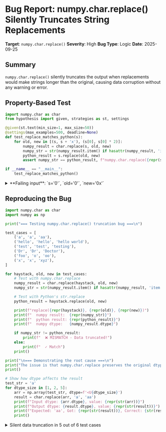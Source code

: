 # Bug Report: numpy.char.replace() Silently Truncates String Replacements

**Target**: `numpy.char.replace()`
**Severity**: High
**Bug Type**: Logic
**Date**: 2025-09-25

## Summary

`numpy.char.replace()` silently truncates the output when replacements would make strings longer than the original, causing data corruption without any warning or error.

## Property-Based Test

```python
import numpy.char as char
from hypothesis import given, strategies as st, settings

@given(st.text(min_size=1, max_size=50))
@settings(max_examples=500, deadline=None)
def test_replace_matches_python(s):
    for old, new in [(s, s + 'x'), (s[0], s[0] * 2)]:
        numpy_result = char.replace(s, old, new)
        numpy_str = str(numpy_result.item() if hasattr(numpy_result, 'item') else numpy_result)
        python_result = s.replace(old, new)
        assert numpy_str == python_result, f"numpy.char.replace({repr(s)}, {repr(old)}, {repr(new)}) returned {repr(numpy_str)}, expected {repr(python_result)}"

if __name__ == "__main__":
    test_replace_matches_python()
```

<details>

<summary>
**Failing input**: `s='0'`, `old='0'`, `new='0x'`
</summary>
```
Traceback (most recent call last):
  File "/home/npc/pbt/agentic-pbt/worker_/35/hypo.py", line 14, in <module>
    test_replace_matches_python()
    ~~~~~~~~~~~~~~~~~~~~~~~~~~~^^
  File "/home/npc/pbt/agentic-pbt/worker_/35/hypo.py", line 5, in test_replace_matches_python
    @settings(max_examples=500, deadline=None)
                   ^^^
  File "/home/npc/miniconda/lib/python3.13/site-packages/hypothesis/core.py", line 2124, in wrapped_test
    raise the_error_hypothesis_found
  File "/home/npc/pbt/agentic-pbt/worker_/35/hypo.py", line 11, in test_replace_matches_python
    assert numpy_str == python_result, f"numpy.char.replace({repr(s)}, {repr(old)}, {repr(new)}) returned {repr(numpy_str)}, expected {repr(python_result)}"
           ^^^^^^^^^^^^^^^^^^^^^^^^^^
AssertionError: numpy.char.replace('0', '0', '0x') returned '0', expected '0x'
Falsifying example: test_replace_matches_python(
    s='0',  # or any other generated value
)
Exit code: 1
```
</details>

## Reproducing the Bug

```python
import numpy.char as char
import numpy as np

print("=== Testing numpy.char.replace() truncation bug ===\n")

test_cases = [
    ('a', 'a', 'aa'),
    ('hello', 'hello', 'hello world'),
    ('test', 'test', 'testing'),
    ('Dr', 'Dr', 'Doctor'),
    ('foo', 'o', 'oo'),
    ('x', 'x', 'xyz'),
]

for haystack, old, new in test_cases:
    # Test with numpy.char.replace
    numpy_result = char.replace(haystack, old, new)
    numpy_str = str(numpy_result.item() if hasattr(numpy_result, 'item') else numpy_result)

    # Test with Python's str.replace
    python_result = haystack.replace(old, new)

    print(f"replace({repr(haystack)}, {repr(old)}, {repr(new)})")
    print(f"  numpy result:  {repr(numpy_str)}")
    print(f"  python result: {repr(python_result)}")
    print(f"  numpy dtype:   {numpy_result.dtype}")

    if numpy_str != python_result:
        print(f"  ❌ MISMATCH - Data truncated!")
    else:
        print(f"  ✓ Match")
    print()

print("\n=== Demonstrating the root cause ===\n")
print("The issue is that numpy.char.replace preserves the original dtype:")
print()

# Show how dtype affects the result
test_str = 'a'
for dtype_size in [1, 2, 5]:
    arr = np.array(test_str, dtype=f'<U{dtype_size}')
    result = char.replace(arr, 'a', 'aa')
    print(f"Input dtype: {arr.dtype}, value: {repr(str(arr))}")
    print(f"Output dtype: {result.dtype}, value: {repr(str(result))}")
    print(f"Expected: 'aa', Got: {repr(str(result))}, Correct: {str(result) == 'aa'}")
    print()
```

<details>

<summary>
Silent data truncation in 5 out of 6 test cases
</summary>
```
=== Testing numpy.char.replace() truncation bug ===

replace('a', 'a', 'aa')
  numpy result:  'a'
  python result: 'aa'
  numpy dtype:   <U1
  ❌ MISMATCH - Data truncated!

replace('hello', 'hello', 'hello world')
  numpy result:  'hello'
  python result: 'hello world'
  numpy dtype:   <U5
  ❌ MISMATCH - Data truncated!

replace('test', 'test', 'testing')
  numpy result:  'test'
  python result: 'testing'
  numpy dtype:   <U4
  ❌ MISMATCH - Data truncated!

replace('Dr', 'Dr', 'Doctor')
  numpy result:  'Do'
  python result: 'Doctor'
  numpy dtype:   <U2
  ❌ MISMATCH - Data truncated!

replace('foo', 'o', 'oo')
  numpy result:  'foooo'
  python result: 'foooo'
  numpy dtype:   <U5
  ✓ Match

replace('x', 'x', 'xyz')
  numpy result:  'x'
  python result: 'xyz'
  numpy dtype:   <U1
  ❌ MISMATCH - Data truncated!


=== Demonstrating the root cause ===

The issue is that numpy.char.replace preserves the original dtype:

Input dtype: <U1, value: 'a'
Output dtype: <U1, value: 'a'
Expected: 'aa', Got: 'a', Correct: False

Input dtype: <U2, value: 'a'
Output dtype: <U2, value: 'aa'
Expected: 'aa', Got: 'aa', Correct: True

Input dtype: <U5, value: 'a'
Output dtype: <U2, value: 'aa'
Expected: 'aa', Got: 'aa', Correct: True
```
</details>

## Why This Is A Bug

This behavior violates NumPy's documented contract and expected behavior in multiple ways:

1. **Documentation contradiction**: The function documentation states "For each element in ``a``, return a copy of the string with occurrences of substring ``old`` replaced by ``new``" and references `str.replace` in the "See Also" section. However, it fails to perform complete replacements when they would expand the string length.

2. **Silent data corruption**: The function truncates results without any warning, error, or indication that data has been lost. This is the most dangerous type of bug as it can propagate through data pipelines undetected.

3. **Inconsistent with Python's str.replace**: Despite the explicit reference to `str.replace`, the behavior differs fundamentally. Python's `str.replace('a', 'a', 'aa')` correctly returns `'aa'`, while `numpy.char.replace('a', 'a', 'aa')` returns `'a'`.

4. **Breaks common use cases**: Real-world applications frequently need replacements that expand strings:
   - Abbreviation expansion: `'Dr'` → `'Doctor'`, `'St'` → `'Street'`
   - Text formatting: Adding prefixes/suffixes, wrapping in quotes
   - Data cleaning: Replacing single characters with escaped versions

5. **Dtype preservation over correctness**: The root cause is that NumPy preserves the input's dtype (e.g., `<U1` for single character) in the output, even when this makes the operation mathematically incorrect. A string of dtype `<U1` can only hold 1 character, so any replacement making it longer gets silently truncated.

## Relevant Context

### NumPy Version and Documentation
- Tested on NumPy 2.3.0
- Documentation: https://numpy.org/doc/stable/reference/generated/numpy.char.replace.html
- The function is also available as `numpy.strings.replace()` in newer versions

### Related NumPy String Handling Issues
NumPy uses fixed-width string dtypes (`<U` for Unicode, `<S` for bytes) where the number indicates maximum characters. This design choice creates issues when operations change string length. While this is a known limitation of NumPy's architecture, the `char.replace()` function should either:
1. Automatically allocate sufficient space for the result
2. Raise an error when truncation would occur
3. Clearly document this limitation in its docstring

### Workaround
Users can work around this by pre-allocating arrays with sufficient space:
```python
# Instead of: char.replace('a', 'a', 'aa')
# Use: char.replace(np.array('a', dtype='<U2'), 'a', 'aa')
```
However, this requires knowing the maximum result length in advance, which defeats the purpose of a general-purpose replace function.

## Proposed Fix

The fix requires modifying NumPy's string replacement logic to properly handle output size. Since the underlying issue is architectural (fixed-size arrays), here's a high-level approach:

1. **Calculate required output size**: Before performing replacements, scan the input to count occurrences of `old` and calculate the maximum possible output length:
   ```
   max_len = input_len + count(old) * (len(new) - len(old))
   ```

2. **Allocate appropriately sized output array**: Create the output array with sufficient dtype size to hold the longest possible result.

3. **Alternative: Raise an error on truncation**: If changing output dtype is not feasible, at minimum raise a warning or error when truncation would occur:
   ```python
   if result_would_be_truncated:
       raise ValueError(f"numpy.char.replace would truncate result from {expected_len} to {dtype_len} characters")
   ```

4. **Update documentation**: Clearly document any limitations in the function's docstring, removing the misleading reference to `str.replace` if behavior differs.

The exact implementation would need to be done in NumPy's C code for the string ufuncs, likely in the `_replace` function implementation.